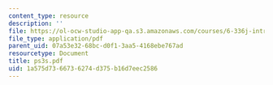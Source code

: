 ```yaml
---
content_type: resource
description: ''
file: https://ol-ocw-studio-app-qa.s3.amazonaws.com/courses/6-336j-introduction-to-numerical-simulation-sma-5211-fall-2003/1a575d7366736274d375b16d7eec2586_ps3s.pdf
file_type: application/pdf
parent_uid: 07a53e32-68bc-d0f1-3aa5-4168ebe767ad
resourcetype: Document
title: ps3s.pdf
uid: 1a575d73-6673-6274-d375-b16d7eec2586
---
```

